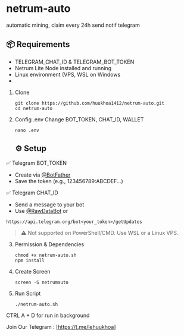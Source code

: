 # netrum-auto
automatic mining, claim every 24h send notif telegram
## 📦 Requirements
- TELEGRAM_CHAT_ID & TELEGRAM_BOT_TOKEN
- Netrum Lite Node installed and running
- Linux environment (VPS, WSL on Windows
- 
1. Clone
   ```
   git clone https://github.com/huukhoa1412/netrum-auto.git
   cd netrum-auto
   ```
   
2. Config .env
   Change BOT_TOKEN, CHAT_ID, WALLET
   
   ```
   nano .env
   ```
   ## ⚙️ Setup
✅ Telegram BOT_TOKEN
- Create via [@BotFather](https://t.me/BotFather)
- Save the token (e.g., 123456789:ABCDEF...)

✅ Telegram CHAT_ID
- Send a message to your bot
- Use [@RawDataBot](https://t.me/RawDataBot) or
```
https://api.telegram.org/bot<your_token>/getUpdates
```

> ⚠️ Not supported on PowerShell/CMD. Use WSL or a Linux VPS.
> 
3. Permission & Dependencies
   ```
   chmod +x netrum-auto.sh
   npm install
   ```

4. Create Screen
   ```
   screen -S netrumauto
   ```
   
5. Run Script
   ```
   ./netrum-auto.sh
   ```

CTRL A + D for run in background

Join Our Telegram : [https://t.me/lehuukhoa]
